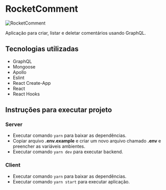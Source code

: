 # RocketComment

![RocketComment](https://i.imgur.com/911yhwV.png "RocketComment")

Aplicação para criar, listar e deletar comentários usando GraphQL.

## Tecnologias utilizadas

- GraphQL
- Mongoose
- Apollo
- Eslint
- React Create-App
- React
- React Hooks


## Instruções para executar projeto

### Server

- Executar comando `yarn` para baixar as dependências.
- Copiar arquivo **.env.example** e criar um novo arquivo chamado **.env** e preencher as variáveis ambientes.
- Executar comando `yarn dev` para executar backend.

### Client

- Executar comando `yarn` para baixar as dependências.
- Executar comando `yarn start` para executar aplicação.
